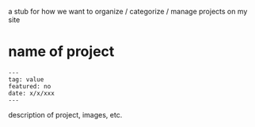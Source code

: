 a stub for how we want to organize / categorize / manage projects on my site
# name of project
```
---
tag: value
featured: no
date: x/x/xxx
---
```

description of project, images, etc.